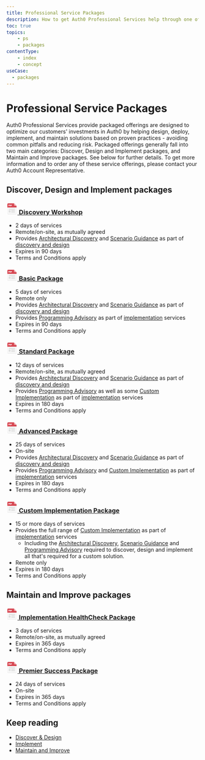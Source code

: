 ```yaml
---
title: Professional Service Packages
description: How to get Auth0 Professional Services help through one of our many packaged offerings
toc: true
topics:
    - ps
    - packages
contentType: 
    - index
    - concept
useCase:
  - packages
---
```

# Professional Service Packages

Auth0 Professional Services provide packaged offerings are designed to optimize our customers' investments in Auth0 by helping design, deploy, implement, and maintain solutions based on proven practices - avoiding common pitfalls and reducing risk. Packaged offerings generally fall into two main categories: Discover, Design and Implement packages, and Maintain and Improve packages. See below for further details. To get more information and to order any of these service offerings, please contact your Auth0 Account Representative.

## Discover, Design and Implement packages

<h3 class="anchor-heading">
	<span class="anchor"><i class="icon icon-budicon-345"></i></span>
	<a data-trackOutbound href="/media/articles/services/Auth0-Services-Discovery-Workshop.pdf">
		<img src="/media/articles/services/file_type_icons-04.png" alt="">&nbsp;Discovery Workshop</a>
</h3>

* 2 days of services
* Remote/on-site, as mutually agreed
* Provides [Architectural Discovery](/services/discover-and-design#architectural-discovery) and [Scenario Guidance](/services/discover-and-design#scenario-guidance) as part of [discovery and design](/services/discover-and-design)
* Expires in 90 days
* Terms and Conditions apply

<h3 class="anchor-heading">
	<span class="anchor"><i class="icon icon-budicon-345"></i></span>
	<a data-trackOutbound href="/media/articles/services/Auth0-Services-Basic.pdf">
		<img src="/media/articles/services/file_type_icons-04.png" alt="">&nbsp;Basic Package</a>
</h3>

* 5 days of services
* Remote only
* Provides [Architectural Discovery](/services/discover-and-design#architectural-discovery) and [Scenario Guidance](/services/discover-and-design#scenario-guidance) as part of [discovery and design](/services/discover-and-design)
* Provides [Programming Advisory](/services/implement#programming-advisory) as part of [implementation](/services/discover-and-design) services
* Expires in 90 days
* Terms and Conditions apply

<h3 class="anchor-heading">
	<span class="anchor"><i class="icon icon-budicon-345"></i></span>
	<a data-trackOutbound href="/media/articles/services/Auth0-Services-Standard.pdf">
		<img src="/media/articles/services/file_type_icons-04.png" alt="">&nbsp;Standard Package</a>
</h3>

* 12 days of services
* Remote/on-site, as mutually agreed
* Provides [Architectural Discovery](/services/discover-and-design#architectural-discovery) and [Scenario Guidance](/services/discover-and-design#scenario-guidance) as part of [discovery and design](/services/discover-and-design)
* Provides [Programming Advisory](/services/implement#programming-advisory) as well as some [Custom Implementation](/services/implement#custom-implementation) as part of [implementation](/services/implement) services
* Expires in 180 days
* Terms and Conditions apply

<h3 class="anchor-heading">
	<span class="anchor"><i class="icon icon-budicon-345"></i></span>
	<a data-trackOutbound href="/media/articles/services/Auth0-Services-Advanced.pdf">
		<img src="/media/articles/services/file_type_icons-04.png" alt="">&nbsp;Advanced Package</a>
</h3>

* 25 days of services
* On-site
* Provides [Architectural Discovery](/services/discover-and-design#architectural-discovery) and [Scenario Guidance](/services/discover-and-design#scenario-guidance) as part of [discovery and design](/services/discover-and-design)
* Provides [Programming Advisory](/services/implement#programming-advisory) and [Custom Implementation](/services/implement#custom-implementation) as part of [implementation](/services/implement) services
* Expires in 180 days
* Terms and Conditions apply

<h3 class="anchor-heading">
	<span class="anchor"><i class="icon icon-budicon-345"></i></span>
	<a data-trackOutbound href="/media/articles/services/Auth0-Services-Custom-Implementation.pdf">
		<img src="/media/articles/services/file_type_icons-04.png" alt="">&nbsp;Custom Implementation Package</a>
</h3>

* 15 or more days of services
* Provides the full range of [Custom Implementation](/services/implement#custom-implementation) as part of [implementation](/services/implement) services
  * Including the [Architectural Discovery](/services/discover-and-design#architectural-discovery), [Scenario Guidance](/services/discover-and-design#scenario-guidance) and [Programming Advisory](/services/implement#programming-advisory) required to discover, design and implement all that's required for a custom solution.
* Remote only
* Expires in 180 days
* Terms and Conditions apply

## Maintain and Improve packages

<h3 class="anchor-heading">
	<span class="anchor"><i class="icon icon-budicon-345"></i></span>
	<a data-trackOutbound href="/media/articles/services/Auth0-Services-HealthCheck.pdf">
		<img src="/media/articles/services/file_type_icons-04.png" alt="">&nbsp;Implementation HealthCheck Package</a>
</h3>

 * 3 days of services
 * Remote/on-site, as mutually agreed
 * Expires in 365 days
 * Terms and Conditions apply

<h3 class="anchor-heading">
	<span class="anchor"><i class="icon icon-budicon-345"></i></span>
	<a data-trackOutbound href="/media/articles/services/Auth0-Services-Premier-Success.pdf">
		<img src="/media/articles/services/file_type_icons-04.png" alt="">&nbsp;Premier Success Package</a>
</h3>

* 24 days of services
* On-site
* Expires in 365 days
* Terms and Conditions apply

## Keep reading

* [Discover & Design](/services/discover-and-design)
* [Implement](/services/implement)
* [Maintain and Improve](/services/maintain-and-improve)
